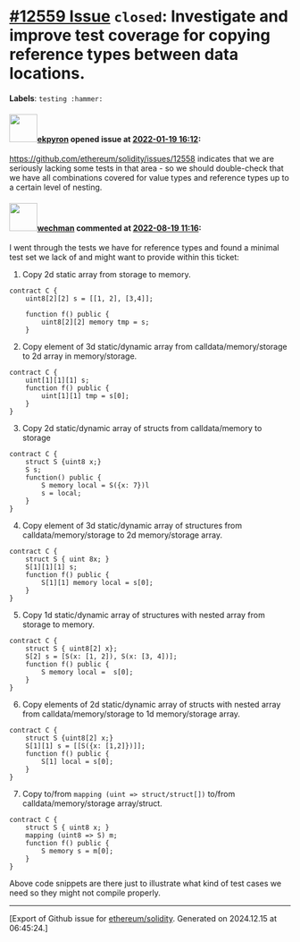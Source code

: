 # [\#12559 Issue](https://github.com/ethereum/solidity/issues/12559) `closed`: Investigate and improve test coverage for copying reference types between data locations.
**Labels**: `testing :hammer:`


#### <img src="https://avatars.githubusercontent.com/u/1347491?v=4" width="50">[ekpyron](https://github.com/ekpyron) opened issue at [2022-01-19 16:12](https://github.com/ethereum/solidity/issues/12559):

https://github.com/ethereum/solidity/issues/12558 indicates that we are seriously lacking some tests in that area - so we should double-check that we have all combinations covered for value types and reference types up to a certain level of nesting.

#### <img src="https://avatars.githubusercontent.com/u/37188783?u=f347552ad58d12640eb67b711569f3f1e0e7755a&v=4" width="50">[wechman](https://github.com/wechman) commented at [2022-08-19 11:16](https://github.com/ethereum/solidity/issues/12559#issuecomment-1220552799):

I went through the tests we have for reference types and found a minimal test set we lack of and might want to provide within this ticket:

1) Copy 2d static array from storage to memory.
```
contract C {
    uint8[2][2] s = [[1, 2], [3,4]];
    
    function f() public {
        uint8[2][2] memory tmp = s;
    }
```

2) Copy element of 3d static/dynamic array from calldata/memory/storage to 2d array in memory/storage.
```
contract C {
    uint[1][1][1] s;
    function f() public {
        uint[1][1] tmp = s[0];
    }
}
```

3) Copy 2d static/dynamic array of structs from calldata/memory to storage
```
contract C {
    struct S {uint8 x;}
    S s;
    function() public {
        S memory local = S({x: 7})l
        s = local;
    }
}
```

4) Copy element of 3d static/dynamic array of structures from calldata/memory/storage to 2d memory/storage array.
```
contract C {
    struct S { uint 8x; }
    S[1][1][1] s;
    function f() public {
        S[1][1] memory local = s[0];
    }
}
```

5) Copy 1d static/dynamic array of structures with nested array from storage to memory.
```
contract C {
    struct S { uint8[2] x};
    S[2] s = [S(x: [1, 2]), S(x: [3, 4])];
    function f() public {
        S memory local =  s[0];
    }
}
```

6) Copy elements of 2d static/dynamic array of structs with nested array from calldata/memory/storage to 1d memory/storage array.
```
contract C {
    struct S {uint8[2] x;}
    S[1][1] s = [[S({x: [1,2]})]];
    function f() public {
        S[1] local = s[0];
    }
}
```

7) Copy to/from `mapping (uint => struct/struct[])` to/from calldata/memory/storage array/struct.
```
contract C {
    struct S { uint8 x; }
    mapping (uint8 => S) m;
    function f() public {
        S memory s = m[0];
    }
}
```
Above code snippets are there just to illustrate what kind of test cases we need so they might not compile properly.


-------------------------------------------------------------------------------



[Export of Github issue for [ethereum/solidity](https://github.com/ethereum/solidity). Generated on 2024.12.15 at 06:45:24.]
